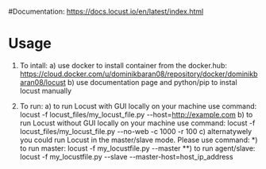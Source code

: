 #Documentation:
https://docs.locust.io/en/latest/index.html

# Usage 
1. To intall:
  a) use docker to install container from the docker.hub: https://cloud.docker.com/u/dominikbaran08/repository/docker/dominikbaran08/locust
  b) use documentation page and python/pip to instal locust manually
  
2. To run:
  a) to run Locust with GUI locally on your machine use command: locust -f locust_files/my_locust_file.py --host=http://example.com 
  b) to run Locust without GUI locally on your machine use command: locust -f locust_files/my_locust_file.py --no-web -c 1000 -r 100
  c) alternatywely you could run Locust in the master/slave mode. Please use command: 
    *) to run master: locust -f my_locustfile.py --master
    **) to run agent/slave: locust -f my_locustfile.py --slave --master-host=host_ip_address

